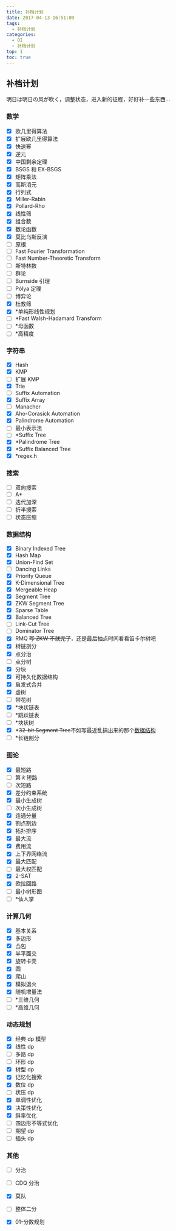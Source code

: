 ```yaml
---
title: 补档计划
date: 2017-04-13 16:51:09
tags:
  - 补档计划
categories:
  - OI
  - 补档计划
top: 1
toc: true
---
```

## 补档计划
明日は明日の风が吹く，调整状态，进入新的征程，好好补一些东西...
<!-- more -->
### 数学
- [x] 欧几里得算法
- [x] 扩展欧几里得算法
- [x] 快速幂
- [x] 逆元
- [x] 中国剩余定理
- [x] BSGS 和 EX-BSGS
- [x] 矩阵乘法
- [x] 高斯消元
- [x] 行列式
- [x] Miller-Rabin
- [x] Pollard-Rho
- [x] 线性筛
- [x] 组合数
- [x] 数论函数
- [x] 莫比乌斯反演
- [ ] 原根
- [ ] Fast Fourier Transformation
- [ ] Fast Number-Theoretic Transform
- [ ] 斯特林数
- [ ] 群论
- [ ] Burnside 引理
- [ ] Pólya 定理
- [ ] 博弈论
- [x] 杜教筛
- [x] \*单纯形线性规划
- [ ] \*Fast Walsh-Hadamard Transform
- [ ] \*母函数
- [ ] \*高精度

### 字符串
- [x] Hash
- [x] KMP
- [ ] 扩展 KMP
- [x] Trie
- [ ] Suffix Automation
- [x] Suffix Array
- [ ] Manacher
- [x] Aho-Corasick Automation
- [x] Palindrome Automation
- [ ] 最小表示法
- [ ] \*Suffix Tree
- [x] \*Palindrome Tree
- [x] \*Suffix Balanced Tree
- [x] \*regex.h

### 搜索
- [ ] 双向搜索
- [ ] A\*
- [ ] 迭代加深
- [ ] 折半搜索
- [ ] 状态压缩

### 数据结构
- [x] Binary Indexed Tree
- [x] Hash Map
- [x] Union-Find Set
- [ ] Dancing Links
- [x] Priority Queue
- [x] K-Dimensional Tree
- [x] Mergeable Heap
- [x] Segment Tree
- [x] ZKW Segment Tree
- [x] Sparse Table
- [x] Balanced Tree
- [ ] Link-Cut Tree
- [ ] Dominator Tree
- [x] RMQ ~~写 ZKW 不就完了~~，还是最后抽点时间看看笛卡尔树吧
- [x] 树链剖分
- [x] 点分治
- [ ] 点分树
- [x] 分块
- [x] 可持久化数据结构
- [x] 启发式合并
- [x] 虚树
- [ ] 带花树
- [x] \*块状链表
- [ ] \*跳跃链表
- [ ] \*块状树
- [x] \*~~32-bit Segment Tree~~不如写最近乱搞出来的那个[数据结构](https://blog.xehoth.cc/2017/04/17/%E3%80%8C%E4%B9%B1%E6%90%9E%E3%80%8D%E4%B8%80%E7%A7%8D%E6%94%AF%E6%8C%81%E9%AB%98%E6%95%88%E5%AE%8C%E6%88%90-VEB-%E6%A0%91%E6%93%8D%E4%BD%9C%E7%9A%84%E6%95%B0%E6%8D%AE%E7%BB%93%E6%9E%84/)
- [ ] \*长链剖分

### 图论
- [x] 最短路
- [ ] 第 $k$ 短路
- [ ] 次短路
- [x] 差分约束系统
- [x] 最小生成树
- [ ] 次小生成树
- [x] 连通分量
- [x] 割点割边
- [x] 拓扑排序
- [x] 最大流
- [x] 费用流
- [x] 上下界网络流
- [x] 最大匹配
- [ ] 最大权匹配
- [x] 2-SAT
- [x] 欧拉回路
- [ ] 最小树形图
- [ ] \*仙人掌

### 计算几何
- [x] 基本关系
- [x] 多边形
- [x] 凸包
- [x] 半平面交
- [x] 旋转卡壳
- [x] 圆
- [x] 爬山
- [x] 模拟退火
- [x] 随机增量法
- [ ] \*三维几何
- [ ] \*高维几何

### 动态规划
- [x] 经典 dp 模型
- [x] 线性 dp
- [ ] 多路 dp
- [ ] 环形 dp
- [x] 树型 dp
- [x] 记忆化搜索
- [x] 数位 dp
- [ ] 状压 dp
- [x] 单调性优化
- [x] 决策性优化
- [x] 斜率优化
- [ ] 四边形不等式优化
- [ ] 期望 dp
- [ ] 插头 dp

### 其他
- [ ] 分治
- [ ] CDQ 分治
- [x] 莫队
- [ ] 整体二分
- [x] 01-分数规划

